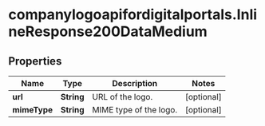 # companylogoapifordigitalportals.InlineResponse200DataMedium

## Properties

Name | Type | Description | Notes
------------ | ------------- | ------------- | -------------
**url** | **String** | URL of the logo. | [optional] 
**mimeType** | **String** | MIME type of the logo. | [optional] 


